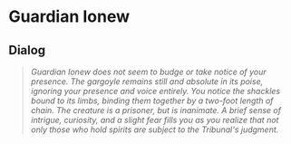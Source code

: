 # Guardian Ionew





## Dialog

>*Guardian Ionew does not seem to budge or take notice of your presence. The gargoyle remains still and absolute in its poise, ignoring your presence and voice entirely. You notice the shackles bound to its limbs, binding them together by a two-foot length of chain. The creature is a prisoner, but is inanimate. A brief sense of intrigue, curiosity, and a slight fear fills you as you realize that not only those who hold spirits are subject to the Tribunal's judgment.*